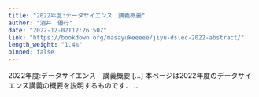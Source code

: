 ```yaml
---
title: "2022年度:データサイエンス　講義概要"
author: "酒井　優行"
date: "2022-12-02T12:26:50Z"
link: "https://bookdown.org/masayukeeeee/jiyu-dslec-2022-abstract/"
length_weight: "1.4%"
pinned: false
---
```


2022年度:データサイエンス　講義概要 [...] 本ページは2022年度のデータサイエンス講義の概要を説明するものです． ...
